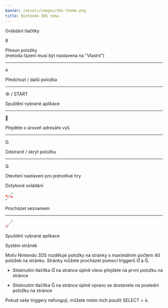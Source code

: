 ```yaml
---
banner: /assets/images/3ds-theme.png
title: Nintendo 3DS téma
---
```


<div id="button-controls" class="section-title">Ovládání tlačítky</div>
<div class="section-body">
    <div class="button-action-group">
        <p class="button-action button">&#xE079;</p>
        <p class="button-action-text">Přesun položky<br>(metoda řazení musí být nastavena na "Vlastní")</p>
    </div>
    <hr>
    <div class="button-action-group">
        <p class="button-action button">&#xE07E;</p>
        <p class="button-action-text">Předchozí / další položka</p>
    </div>
    <hr>
    <div class="button-action-group">
        <p class="button-action"><span class="button">&#xE000; /</span> START</p>
        <p class="button-action-text">Spuštění vybrané aplikace</p>
    </div>
    <hr>
    <div class="button-action-group">
        <p class="button-action button">&#xE001;</p>
        <p class="button-action-text">Přejděte o úroveň adresáře výš</p>
    </div>
    <hr>
    <div class="button-action-group">
        <p class="button-action button">&#xE002;</p>
        <p class="button-action-text">Odstranit / skrýt položku</p>
    </div>
    <hr>
    <div class="button-action-group">
        <p class="button-action button">&#xE003;</p>
        <p class="button-action-text">Otevření nastavení pro jednotlivé hry</p>
    </div>
</div>

<div id="touch-controls" class="section-title">Dotykové ovládání</div>
<div class="section-body">
    <div class="button-action-group">
        <p class="button-action"><img src="/assets/images/left-right.png"></p>
        <p class="button-action-text">Procházet seznamem</p>
    </div>
    <hr>
    <div class="button-action-group">
        <p class="button-action"><img src="/assets/images/tap.png"></p>
        <p class="button-action-text">Spuštění vybrané aplikace</p>
    </div>
    <!-- <hr>
    <div>
        <p>
            If the Sort Method is set to "Custom", you can drag the icon up to move it.
        </p>
    </div> -->
</div>

<div id="page-system" class="section-title">Systém stránek</div>
<div class="section-body">
    <p>
        Motiv Nintendo 3DS rozděluje položky na stránky s maximálním počtem 40 položek na stránku. Stránky můžete procházet pomocí triggerů &#xE004; a &#xE005;.
    </p>
    <ul>
        <li><p>Stisknutím tlačítka &#xE004; na stránce úplně vlevo přejdete na první položku na stránce</p></li>
        <li><p>Stisknutím tlačítka &#xE005; na stránce úplně vpravo se dostanete na poslední položku na stránce</p></li>
    </ul>
    <p>
        Pokud vaše triggery nefungují, můžete místo nich použít SELECT + &#xE07E;.
    </p>
</div>

